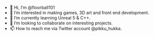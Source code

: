 - 👋 Hi, I’m @floorball101
- 👀 I’m interested in making games, 3D art and front end development.
- 🌱 I’m currently learning Unreal 5 & C++.
- 💞️ I’m looking to collaborate on interesting projects.
- 📫 How to reach me via Twitter account @pikku_hukka.

<!---
floorball101/floorball101 is a ✨ special ✨ repository because its `README.md` (this file) appears on your GitHub profile.
You can click the Preview link to take a look at your changes.
--->
